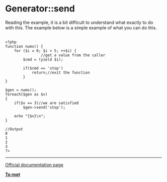 # Generator::send



Reading the example, it is a bit difficult to understand what exactly to do with this. The example below is a simple example of what you can do this.<br><br>

```
<?php
function nums() {
    for ($i = 0; $i < 5; ++$i) {
                //get a value from the caller
        $cmd = (yield $i);
        
        if($cmd == 'stop')
            return;//exit the function
        }     
}

$gen = nums();
foreach($gen as $v)
{
    if($v == 3)//we are satisfied
        $gen->send('stop');
    
    echo "{$v}\n";
}

//Output
0
1
2
3
?>
```
  

---

[Official documentation page](https://www.php.net/manual/en/generator.send.php)

**[To root](/README.md)**